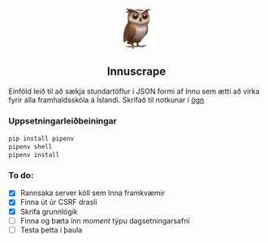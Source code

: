 <p align="center"><img src="owl.png" width=80 alt="Icon"/></p>
<h2 align="center">Innuscrape</h2>

Einföld leið til að sækja stundartöflur í JSON formi af Innu sem ætti að virka fyrir alla framhaldsskóla á Íslandi. Skrifað til notkunar í [ögn](http://ogn.is)

### Uppsetningarleiðbeiningar
```shell
pip install pipenv
pipenv shell
pipenv install
```

### To do:
- [x] Rannsaka server köll sem Inna framkvæmir 
- [x] Finna út úr CSRF drasli
- [x] Skrifa grunnlógík
- [ ] Finna og bæta inn _moment_ týpu dagsetningarsafni
- [ ] Testa þetta í þaula
